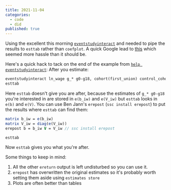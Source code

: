 ```yaml
---
title: 2021-11-04
categories:
  - code
  - did
published: true
---
```


Using the excellent this morning [`eventstudyinteract`](https://github.com/lsun20/EventStudyInteract) and needed to pipe the results to `esttab` rather than `coefplot`.
A quick Google lead to [this](https://twitter.com/MaraPadillaR/status/1450547203169263623) which seemed more hassle than it should be.

Here's a quick hack to tack on the end of the example from [`help eventstudyinteract`]():
After you estimate:

```Stata
eventstudyinteract ln_wage g_* g0-g18, cohort(first_union) control_cohort(never_union) covariates(south) absorb(i.idcode i.year) vce(cluster idcode)
esttab
```
Here `esttab` doesn't give you are after, because the estimates of `g_* g0-g18` you're interested in are stored in `e(b_iw)` and `e(V_iw)` but `esttab` looks in `e(b)` and `e(V)`.
You can use Ben Jann's `erepost` (`ssc install erepost`) to put the results where `esttab` can find them:

```Stata
matrix b_iw = e(b_iw)
matrix V_iw = diag(e(V_iw))
erepost b = b_iw V = V_iw // ssc install erepost

esttab
```

Now `esttab` gives you what you're after.

Some things to keep in mind:
1. All the other `ereturn` output is left undisturbed so you can use it.
2. `erepost` has overwritten the original estimates so it's probably worth setting them aside using `estimates store`
3. Plots are often better than tables
